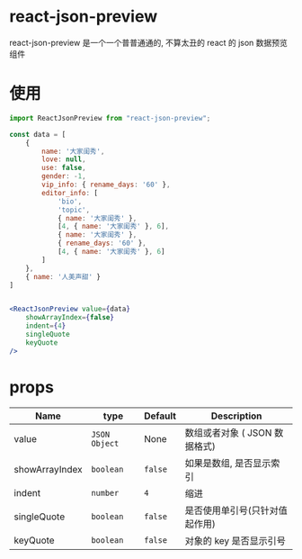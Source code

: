 

# react-json-preview

react-json-preview 是一个一个普普通通的, 不算太丑的 react 的 json 数据预览组件

# 使用

```jsx
import ReactJsonPreview from "react-json-preview";

const data = [
    {
        name: '大家闺秀',
        love: null,
        use: false,
        gender: -1,
        vip_info: { rename_days: '60' },
        editor_info: [
            'bio',
            'topic',
            { name: '大家闺秀' },
            [4, { name: '大家闺秀' }, 6],
            { name: '大家闺秀' },
            { rename_days: '60' },
            [4, { name: '大家闺秀' }, 6]
        ]
    },
    { name: '人美声甜' }
]


<ReactJsonPreview value={data}
    showArrayIndex={false}
    indent={4}
    singleQuote
    keyQuote
/>

```

# props

|  Name  |   type   |   Default   | Description |
| ---- | ---- | ---- | ---- |
| value | `JSON Object` | None | 数组或者对象 ( JSON 数据格式) |
| showArrayIndex | `boolean` | `false` | 如果是数组, 是否显示索引 |
| indent | `number` | `4` | 缩进 |
| singleQuote | `boolean` | `false` | 是否使用单引号(只针对值起作用) |
| keyQuote | `boolean` | `false` | 对象的 key 是否显示引号 |



